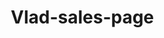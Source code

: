 # Vlad-sales-page
<!DOCTYPE html>
<html lang="en">
<head>
    <meta charset="UTF-8">
    <meta name="viewport" content="width=device-width, initial-scale=1.0">
    <title>Turn Your Marketing Budget Into a Profit Machine | Adloonix</title>
    <style>
        * {
            margin: 0;
            padding: 0;
            box-sizing: border-box;
        }
        
        html, body {
            overflow-x: hidden;
            font-family: 'Arial', sans-serif;
            line-height: 1.6;
            color: #333;
            background: #fff;
        }
        
        .container {
            width: 100%;
            max-width: 1200px;
            margin: 0 auto;
            padding: 0 2rem;
        }
        
        .hero {
            background: linear-gradient(135deg, #667eea 0%, #764ba2 100%);
            color: white;
            padding: 4rem 0;
            text-align: center;
        }
        
        .preheader {
            font-size: 1rem;
            margin-bottom: 1rem;
            opacity: 0.9;
        }
        
        .hero h1 {
            font-size: 3rem;
            font-weight: bold;
            margin-bottom: 1rem;
            line-height: 1.2;
        }
        
        .hero .subheader {
            font-size: 1.5rem;
            margin-bottom: 2rem;
            opacity: 0.95;
            line-height: 1.4;
        }
        
        .vsl-container {
            margin: 2rem 0;
        }
        
        .vsl-icon {
            position: relative;
            display: inline-block;
            cursor: pointer;
            transition: transform 0.3s ease;
            text-decoration: none;
            color: white;
        }
        
        .vsl-icon:hover {
            transform: scale(1.05);
        }
        
        .vsl-thumbnail {
            width: 300px;
            height: 200px;
            background: #1a1a2e;
            border-radius: 15px;
            display: flex;
            align-items: center;
            justify-content: center;
            position: relative;
            border: 3px solid #fff;
        }
        
        .play-button {
            width: 60px;
            height: 60px;
            background: #ff4757;
            border-radius: 50%;
            display: flex;
            align-items: center;
            justify-content: center;
            position: absolute;
        }
        
        .play-button::after {
            content: '';
            width: 0;
            height: 0;
            border-left: 20px solid white;
            border-top: 12px solid transparent;
            border-bottom: 12px solid transparent;
            margin-left: 4px;
        }
        
        .vsl-text {
            margin-top: 1rem;
            font-size: 1.1rem;
            font-weight: bold;
        }
        
        .cta-primary {
            background: #ff4757;
            color: white;
            padding: 1.2rem 2.5rem;
            font-size: 1.2rem;
            font-weight: bold;
            border: none;
            border-radius: 8px;
            cursor: pointer;
            text-transform: uppercase;
            letter-spacing: 1px;
            margin-top: 2rem;
            transition: all 0.3s ease;
            text-decoration: none;
            display: inline-block;
        }
        
        .cta-primary:hover {
            background: #ff3742;
            transform: translateY(-2px);
            box-shadow: 0 5px 15px rgba(255, 71, 87, 0.4);
        }
        
        .section {
            padding: 4rem 0;
        }
        
        .section:nth-child(even) {
            background: #f8f9fa;
        }
        
        .section h2 {
            font-size: 2.5rem;
            margin-bottom: 2rem;
            text-align: center;
            color: #2c3e50;
        }
        
        .section h3 {
            font-size: 2rem;
            margin-bottom: 1.5rem;
            color: #2c3e50;
        }
        
        .section p {
            font-size: 1.1rem;
            margin-bottom: 1.5rem;
            max-width: 800px;
            margin-left: auto;
            margin-right: auto;
        }
        
        .bold {
            font-weight: bold;
        }
        
        .italic {
            font-style: italic;
        }
        
        .caps {
            text-transform: uppercase;
            letter-spacing: 1px;
        }
        
        .bullets {
            list-style: none;
            padding: 0;
            max-width: 800px;
            margin: 2rem auto;
        }
        
        .bullets li {
            padding: 1rem;
            margin-bottom: 1rem;
            background: white;
            border-radius: 8px;
            box-shadow: 0 2px 10px rgba(0,0,0,0.1);
            border-left: 4px solid #667eea;
        }
        
        .bullets li strong {
            color: #667eea;
        }
        
        .testimonial {
            background: white;
            padding: 2rem;
            border-radius: 12px;
            box-shadow: 0 5px 20px rgba(0,0,0,0.1);
            margin: 2rem 0;
            border-left: 5px solid #667eea;
            max-width: 600px;
            margin-left: auto;
            margin-right: auto;
        }
        
        .testimonial-text {
            font-style: italic;
            font-size: 1.1rem;
            margin-bottom: 1rem;
            color: #555;
        }
        
        .testimonial-author {
            font-weight: bold;
            color: #667eea;
        }
        
        .offer-box {
            background: linear-gradient(135deg, #667eea 0%, #764ba2 100%);
            color: white;
            padding: 3rem;
            border-radius: 15px;
            text-align: center;
            margin: 3rem 0;
            box-shadow: 0 10px 30px rgba(102, 126, 234, 0.3);
        }
        
        .offer-box h3 {
            color: white;
            margin-bottom: 2rem;
        }
        
        .offer-box .bullets {
            color: #333;
        }
        
        .offer-box .bullets li {
            color: #333;
        }
        
        .guarantee-box {
            background: #e8f5e8;
            border: 2px solid #28a745;
            padding: 2rem;
            border-radius: 10px;
            margin: 2rem 0;
            text-align: center;
            color: #333;
        }
        
        .guarantee-box h4 {
            color: #333;
        }
        
        .faq {
            background: white;
            padding: 2rem;
            margin-bottom: 1rem;
            border-radius: 8px;
            box-shadow: 0 2px 10px rgba(0,0,0,0.1);
        }
        
        .faq h4 {
            color: #667eea;
            margin-bottom: 1rem;
            font-size: 1.3rem;
        }
        
        @media (max-width: 1024px) {
            .hero h1 {
                font-size: 2.5rem;
            }
            .hero .subheader {
                font-size: 1.3rem;
            }
            .container {
                padding: 0 1.5rem;
            }
        }
        
        @media (max-width: 768px) {
            .hero h1 {
                font-size: 2rem;
            }
            .hero .subheader {
                font-size: 1.1rem;
            }
            .section h2 {
                font-size: 2rem;
            }
            .vsl-thumbnail {
                width: 250px;
                height: 167px;
            }
            .container {
                padding: 0 1rem;
            }
            .section {
                padding: 3rem 0;
            }
            .cta-primary {
                padding: 1rem 2rem;
                font-size: 1rem;
            }
        }
    </style>
</head>
<body>
    <!-- HERO SECTION -->
    <section class="hero">
        <div class="container">
            <p class="preheader">Attention Business Owners, CEOs & Marketing Directors:</p>
            
            <h1>Turn Your Marketing Budget Into a Profit Machine Within 90 Days Using Our Data-Driven Strategy Framework</h1>
            
            <p class="subheader">Generate high-quality leads and increase sales by up to 62% without wasting another dollar on guesswork marketing</p>
            
            <div class="vsl-container">
                <a href="https://docs.google.com/document/d/1EuiH42G4xof7Sh-f5Qm2_uZxf6iWvzuSEzAuKeXId2s/edit?usp=sharing" class="vsl-icon" target="_blank">
                    <div class="vsl-thumbnail">
                        <div class="play-button"></div>
                    </div>
                    <div class="vsl-text">Click Here To See The: VSL I WROTE FOR YOU</div>
                </a>
            </div>
            
            <a href="#offer" class="cta-primary">Book Your FREE Strategy Session</a>
        </div>
    </section>

    <!-- PROBLEM IDENTIFICATION -->
    <section class="section">
        <div class="container">
            <h2>The Brutal Truth About Why Your Marketing Keeps Failing...</h2>
            
            <p>You're burning through your marketing budget faster than a house fire.</p>
            
            <p>Every month, you throw thousands at Facebook ads, Google campaigns, and "growth hackers" promising the moon...</p>
            
            <p>But instead of seeing results, you get <span class="bold">generic reports filled with vanity metrics</span> that don't translate to actual revenue.</p>
            
            <p>You've tried hiring agencies that promised "guaranteed results" only to watch them deliver <span class="italic">templated strategies</span> that worked for someone else's business... not yours.</p>
            
            <p>You've wasted money on SEO "experts" who disappear after 3 months with nothing to show for it.</p>
            
            <p>And the worst part? <span class="caps bold">You're starting to question if digital marketing even works at all.</span></p>
            
            <p>Meanwhile, your competitors are stealing market share while you're stuck spinning your wheels...</p>
            
            <p>But what if I told you there's a <span class="bold">proven way</span> to turn this nightmare around?</p>
            
            <div class="testimonial">
                <p class="testimonial-text">"Before working with this team, we were throwing money at campaigns that barely moved the needle. Within 4 months, our sales increased by 62% and we finally had clarity on what actually works."</p>
                <p class="testimonial-author">— SaaS Company CEO</p>
            </div>
        </div>
    </section>

    <!-- ORIGIN STORY -->
    <section class="section">
        <div class="container">
            <h2>How We Cracked The Code On Predictable Marketing Results</h2>
            
            <p>Three years ago, I was sitting across from another frustrated business owner...</p>
            
            <p>He'd just fired his third marketing agency in 18 months.</p>
            
            <p>"They all promise the same thing," he said, "but none of them actually understand my business or my customers."</p>
            
            <p>That's when it hit me.</p>
            
            <p>The problem wasn't the tactics. Facebook ads work. Google ads work. SEO works.</p>
            
            <p><span class="bold">The problem was everyone was using the same cookie-cutter approach for completely different businesses.</span></p>
            
            <p>A tourism company in Greece has different customers than a SaaS startup in Silicon Valley...</p>
            
            <p>Yet agencies were using identical strategies for both.</p>
            
            <p>That's when we developed our <span class="italic">industry-specific research framework</span>...</p>
            
            <p>Instead of guessing what might work, we dig deep into your exact market, analyze your specific competitors, and build strategies based on <span class="bold">actual data from your industry.</span></p>
            
            <p>The results? Our clients across 8 different economic sectors now see consistent, predictable growth...</p>
            
            <p>While their competitors are still playing the guessing game.</p>
        </div>
    </section>

    <!-- SOLUTION REVELATION -->
    <section class="section">
        <div class="container">
            <h2>The 3-Step Process That Turns Marketing Spend Into Profit</h2>
            
            <p>Here's exactly how we eliminate the guesswork and deliver results:</p>
            
            <h3>Step 1: Deep Market Intelligence</h3>
            <p>We don't just research your competitors... we <span class="bold">dissect their entire strategy.</span></p>
            
            <p>What keywords are they bidding on? What landing pages convert best? Which pricing strategies work in your market?</p>
            
            <p>We deliver this in comprehensive reports (up to 250 pages) that give you a complete roadmap of your competitive landscape.</p>
            
            <h3>Step 2: Strategic Blueprint Creation</h3>
            <p>Using the intelligence from step 1, we craft your <span class="italic">custom marketing strategy</span> that's built specifically for your industry and customer base.</p>
            
            <p>No more generic approaches. Every tactic is chosen because the data proves it works for businesses exactly like yours.</p>
            
            <h3>Step 3: Multichannel Execution</h3>
            <p>We implement across SEO, PPC, social media, and conversion optimization simultaneously...</p>
            
            <p>Creating a <span class="bold">"profit amplification system"</span> where each channel supports and strengthens the others.</p>
            
            <div class="testimonial">
                <p class="testimonial-text">"The level of research and industry-specific insights they provided was incredible. They knew our market better than some of our own employees."</p>
                <p class="testimonial-author">— Tourism Industry Executive</p>
            </div>
            
            <ul class="bullets">
                <li><strong>Market Research That Actually Matters:</strong> Get specific competitor intelligence and customer insights that reveal exactly what works in your industry → so you can steal market share with confidence → positioning yourself as the obvious choice in your market</li>
                
                <li><strong>Custom Strategy Development:</strong> Receive a tailored marketing blueprint designed specifically for your business model and customer base → so you never waste money on tactics that don't work → becoming the business owner who always makes smart marketing decisions</li>
                
                <li><strong>Multichannel Campaign Execution:</strong> Watch as we implement SEO, PPC, and social media campaigns that work together like a well-oiled machine → so every dollar amplifies the others → transforming you into a marketing-savvy CEO who drives predictable growth</li>
            </ul>
        </div>
    </section>

    <!-- PRODUCT INTRODUCTION -->
    <section class="section">
        <div class="container">
            <h2>Introducing The Marketing Intelligence System</h2>
            
            <p>This isn't just another marketing service...</p>
            
            <p>It's the same <span class="bold">research-driven approach</span> we've used to help clients across 5 continents increase their sales by up to 250%.</p>
            
            <p><span class="caps">Here's what makes this different from every other agency:</span></p>
            
            <p><span class="bold">Industry Specialization:</span> We don't work with everyone. We focus on 8 specific economic sectors where we've proven our methods work.</p>
            
            <p><span class="bold">Data-First Approach:</span> Every recommendation is backed by competitive research and market analysis, not hunches.</p>
            
            <p><span class="bold">Multichannel Integration:</span> Instead of running isolated campaigns, we create systems where each marketing channel amplifies the others.</p>
            
            <p>Compare this to traditional agencies that:</p>
            <p>❌ Use the same strategy for every client</p>
            <p>❌ Take months to deliver basic insights</p>
            <p>❌ Provide reports you can't actually use</p>
            <p>❌ Leave you guessing about what's working</p>
            
            <p>While our approach:</p>
            <p>✅ Delivers industry-specific strategies</p>
            <p>✅ Provides actionable insights within weeks</p>
            <p>✅ Gives you clear, implementable recommendations</p>
            <p>✅ Shows you exactly what's driving results</p>
            
            <p>The value? Instead of throwing money at random tactics, you'll have a <span class="italic">proven roadmap</span> that turns your marketing budget into predictable profit.</p>
        </div>
    </section>

    <!-- OFFER STRUCTURE -->
    <section class="section">
        <div class="container">
            <h2>How To Get Started (And What This Investment Looks Like)</h2>
            
            <div class="offer-box">
                <h3>Your Marketing Intelligence System Includes:</h3>
                
                <ul class="bullets" style="color: #333;">
                    <li style="color: #333;"><strong>Comprehensive Market Research:</strong> 250-page competitive analysis revealing exactly what's working in your industry</li>
                    <li style="color: #333;"><strong>Custom Digital Strategy:</strong> Step-by-step marketing blueprint tailored to your business and customer base</li>
                    <li style="color: #333;"><strong>Multichannel Campaign Setup:</strong> SEO, PPC, and social media campaigns designed to work together</li>
                    <li style="color: #333;"><strong>Dedicated Strategy Team:</strong> Direct access to analysts, strategists, and campaign managers</li>
                    <li style="color: #333;"><strong>Performance Dashboard:</strong> Real-time tracking of ROI, lead generation, and sales growth</li>
                    <li style="color: #333;"><strong>Ongoing Optimization:</strong> Continuous improvements based on data and results</li>
                </ul>
                
                <div class="guarantee-box" style="color: #333;">
                    <h4 style="color: #333;">🛡️ Our Performance Guarantee</h4>
                    <p style="color: #333;">We're so confident in our system that we guarantee measurable improvements in your lead quality and sales performance within 90 days, or we'll work for free until you see results.</p>
                </div>
                
                <p>Investment ranges from $2,670 to $650,000 depending on your business size and market scope.</p>
                
                <p><span class="bold">But here's the thing...</span></p>
                
                <p>We only work with 12 new clients per quarter to ensure each business gets the attention and results they deserve.</p>
                
                <p>And we're currently at 9 spots filled for this quarter...</p>
                
                <a href="#contact" class="cta-primary">Claim Your Strategy Session Now</a>
            </div>
        </div>
    </section>

    <!-- FAQ SECTION -->
    <section class="section">
        <div class="container">
            <h2>What Business Owners Ask Before Getting Started</h2>
            
            <div class="faq">
                <h4>Q: "How is this different from other marketing agencies?"</h4>
                <p>Most agencies use templated strategies. We conduct deep research into your specific industry and competitors before creating any strategy. You're not getting a cookie-cutter approach – you're getting intelligence that's specific to your market and business model.</p>
            </div>
            
            <div class="faq">
                <h4>Q: "What if this doesn't work for my industry?"</h4>
                <p>We specialize in 8 economic sectors where we've already proven success. If you're in tourism, SaaS, education, gaming, personal training, hospitality, or professional services, we have case studies and proven strategies ready. Plus, our 90-day performance guarantee means you risk nothing.</p>
            </div>
            
            <div class="faq">
                <h4>Q: "How long before I see results?"</h4>
                <p>Most clients see initial improvements in lead quality within 30-45 days. Significant revenue increases typically happen within 90 days. But here's what's really important: you'll have complete clarity on what's working and what isn't from day one.</p>
            </div>
            
            <div class="faq">
                <h4>Q: "What's the time commitment from my team?"</h4>
                <p>Minimal. We handle the heavy lifting. You'll need about 2 hours for the initial strategy session and weekly 30-minute check-ins. That's it. We're building systems that work without requiring you to become a marketing expert.</p>
            </div>
            
            <div class="faq">
                <h4>Q: "Is this just for big businesses?"</h4>
                <p>Not at all. We work with businesses ranging from $100K to $50M in revenue. What matters is your commitment to growth and willingness to invest in data-driven strategies that actually work.</p>
            </div>
            
            <p style="text-align: center; margin-top: 3rem;"><a href="#contact" class="cta-primary">Stop Guessing. Start Growing. Book Your Call.</a></p>
        </div>
    </section>

    <!-- FINAL CTA SECTION -->
    <section class="section" id="contact" style="background: #2c3e50; color: white;">
        <div class="container" style="text-align: center;">
            <h2 style="color: white;">Ready To Turn Your Marketing Into a Profit Machine?</h2>
            
            <p style="font-size: 1.3rem; margin-bottom: 2rem;">Book your free strategy session now and get your custom market analysis within 7 days.</p>
            
            <p style="font-size: 1.1rem; margin-bottom: 3rem;">Call +38 (067) 979-21-57 or fill out the form below to secure your spot.</p>
            
            <div style="max-width: 500px; margin: 0 auto; background: white; padding: 2rem; border-radius: 10px; color: #333;">
                <h3 style="margin-bottom: 1.5rem; color: #2c3e50;">Get Your Free Strategy Session</h3>
                <form style="text-align: left;">
                    <div style="margin-bottom: 1rem;">
                        <label style="display: block; margin-bottom: 0.5rem; font-weight: bold;">Business Name:</label>
                        <input type="text" style="width: 100%; padding: 0.8rem; border: 1px solid #ddd; border-radius: 5px; font-size: 1rem;">
                    </div>
                    <div style="margin-bottom: 1rem;">
                        <label style="display: block; margin-bottom: 0.5rem; font-weight: bold;">Your Name:</label>
                        <input type="text" style="width: 100%; padding: 0.8rem; border: 1px solid #ddd; border-radius: 5px; font-size: 1rem;">
                    </div>
                    <div style="margin-bottom: 1rem;">
                        <label style="display: block; margin-bottom: 0.5rem; font-weight: bold;">Email:</label>
                        <input type="email" style="width: 100%; padding: 0.8rem; border: 1px solid #ddd; border-radius: 5px; font-size: 1rem;">
                    </div>
                    <div style="margin-bottom: 1rem;">
                        <label style="display: block; margin-bottom: 0.5rem; font-weight: bold;">Phone:</label>
                        <input type="tel" style="width: 100%; padding: 0.8rem; border: 1px solid #ddd; border-radius: 5px; font-size: 1rem;">
                    </div>
                    <div style="margin-bottom: 2rem;">
                        <label style="display: block; margin-bottom: 0.5rem; font-weight: bold;">Current Monthly Marketing Budget:</label>
                        <select style="width: 100%; padding: 0.8rem; border: 1px solid #ddd; border-radius: 5px; font-size: 1rem;">
                            <option>$1,000 - $5,000</option>
                            <option>$5,000 - $15,000</option>
                            <option>$15,000 - $50,000</option>
                            <option>$50,000+</option>
                        </select>
                    </div>
                    <button type="submit" class="cta-primary" style="width: 100%; margin: 0;">Book My Free Session</button>
                </form>
            </div>
            
            <p style="margin-top: 2rem; font-size: 0.9rem; opacity: 0.8;">Only 3 spots remaining this quarter. Secure yours now.</p>
        </div>
    </section>
</body>
</html>
